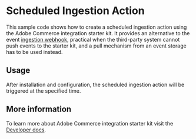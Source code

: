 # Scheduled Ingestion Action

This sample code shows how to create a scheduled ingestion action using the Adobe Commerce integration starter kit. 
It provides an alternative to the event [ingestion webhook](https://developer.adobe.com/commerce/extensibility/starter-kit/events/#ingestion-webhook), practical when the third-party system cannot push events to the starter kit, and a pull mechanism from an event storage has to be used instead.

## Usage

After installation and configuration, the scheduled ingestion action will be triggered at the specified time.

## More information

To learn more about Adobe Commerce integration starter kit visit the [Developer docs](https://developer.adobe.com/commerce/extensibility/starter-kit/).